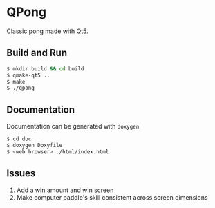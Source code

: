 # QPong
Classic pong made with Qt5.

## Build and Run
```bash
$ mkdir build && cd build
$ qmake-qt5 ..
$ make
$ ./qpong
```

## Documentation
Documentation can be generated with `doxygen`
```bash
$ cd doc
$ doxygen Doxyfile
$ <web browser> ./html/index.html
```

## Issues
1. Add a win amount and win screen
2. Make computer paddle's skill consistent across screen dimensions
